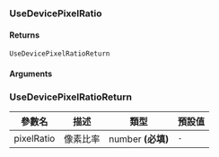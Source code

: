 ### UseDevicePixelRatio

#### Returns
`UseDevicePixelRatioReturn`

#### Arguments


### UseDevicePixelRatioReturn

|參數名|描述|類型|預設值|
|---|---|---|---|
|pixelRatio|像素比率|number  **(必填)**|`-`|